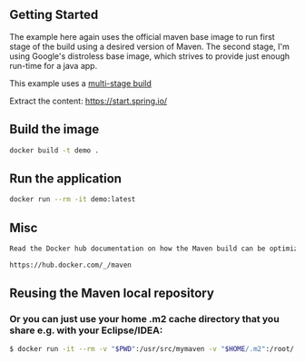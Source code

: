 ## Getting Started

The example here again uses the official maven base image to run first stage of the build using a desired version of Maven. The second stage, I'm using Google's distroless base image, which strives to provide just enough run-time for a java app.

This example uses a [multi-stage build](https://docs.docker.com/develop/develop-images/multistage-build/)

Extract the content: https://start.spring.io/

## Build the image

```BASH
docker build -t demo .
```

## Run the application

```BASH
docker run --rm -it demo:latest
```

## Misc

```BASH
Read the Docker hub documentation on how the Maven build can be optimized to use a local repository to cache jars.

https://hub.docker.com/_/maven
```

## Reusing the Maven local repository
### Or you can just use your home .m2 cache directory that you share e.g. with your Eclipse/IDEA:

```BASH
$ docker run -it --rm -v "$PWD":/usr/src/mymaven -v "$HOME/.m2":/root/.m2 -v "$PWD/target:/usr/src/mymaven/target" -w /usr/src/mymaven maven mvn clean package  

```
